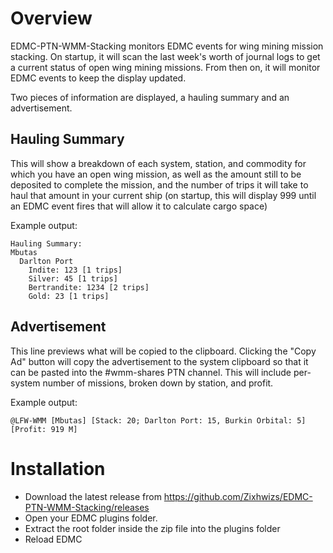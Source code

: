 Overview
===
EDMC-PTN-WMM-Stacking monitors EDMC events for wing mining mission stacking. On startup, it will scan the last week's
worth of journal logs to get a current status of open wing mining missions. From then on, it will monitor EDMC events
to keep the display updated.

Two pieces of information are displayed, a hauling summary and an advertisement.

Hauling Summary
---
This will show a breakdown of each system, station, and commodity for which you have an open wing mission, as well as
the amount still to be deposited to complete the mission, and the number of trips it will take to haul that amount 
in your current ship (on startup, this will display 999 until an EDMC event fires that will allow it to calculate 
cargo space)

Example output:
```aiignore
Hauling Summary:
Mbutas
  Darlton Port
    Indite: 123 [1 trips]
    Silver: 45 [1 trips]
    Bertrandite: 1234 [2 trips]
    Gold: 23 [1 trips] 
```

Advertisement
---
This line previews what will be copied to the clipboard. Clicking the "Copy Ad" button will copy the advertisement to 
the system clipboard so that it can be pasted into the #wmm-shares PTN channel. This will include per-system number of
missions, broken down by station, and profit.

Example output:
```aiignore
@LFW-WMM [Mbutas] [Stack: 20; Darlton Port: 15, Burkin Orbital: 5] [Profit: 919 M] 
```

Installation
===
* Download the latest release from https://github.com/Zixhwizs/EDMC-PTN-WMM-Stacking/releases
* Open your EDMC plugins folder.
* Extract the root folder inside the zip file into the plugins folder
* Reload EDMC
